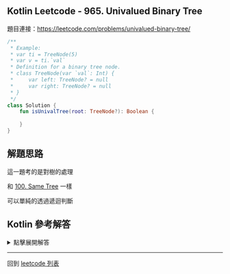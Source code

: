 ## Kotlin Leetcode - 965. Univalued Binary Tree

題目連接：<https://leetcode.com/problems/univalued-binary-tree/>

```kotlin
/**
 * Example:
 * var ti = TreeNode(5)
 * var v = ti.`val`
 * Definition for a binary tree node.
 * class TreeNode(var `val`: Int) {
 *     var left: TreeNode? = null
 *     var right: TreeNode? = null
 * }
 */
class Solution {
    fun isUnivalTree(root: TreeNode?): Boolean {
        
    }
}
```

## 解題思路

這一題考的是對樹的處理

和 [100. Same Tree](100.md) 一樣

可以單純的透過遞迴判斷

## Kotlin 參考解答

<details>
  <summary>點擊展開解答</summary>


```kotlin
/**
 * Example:
 * var ti = TreeNode(5)
 * var v = ti.`val`
 * Definition for a binary tree node.
 * class TreeNode(var `val`: Int) {
 *     var left: TreeNode? = null
 *     var right: TreeNode? = null
 * }
 */
class Solution {
    fun isUnivalTree(root: TreeNode?): Boolean {
        return (root == null)
                || (root.left == null || root.`val` == root.left.`val`)
                && (root.right == null || root.`val` == root.right.`val`)
                && isUnivalTree(root.left) && isUnivalTree(root.right)
    }
}
```

上述邏輯也可以透過 when 來改寫

```kotlin
class Solution {
    fun isUnivalTree(root: TreeNode?): Boolean {
        return when {
            root == null -> true
            root.left != null && root.`val` != root.left.`val` -> false
            root.right != null && root.`val` != root.right.`val` -> false
            else -> isUnivalTree(root.left) && isUnivalTree(root.right)
        }
    }
}
```


</details>

------

回到 [leetcode 列表](index.md)

